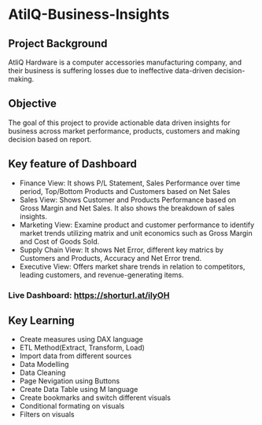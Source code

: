 # AtilQ-Business-Insights

## Project Background
AtliQ Hardware is a computer accessories manufacturing company, and their business is suffering losses due to ineffective data-driven decision-making.

## Objective
The goal of this project to provide actionable data driven insights for business across market performance, products, customers and making decision based on report.

## Key feature of Dashboard
- Finance View: It shows P/L Statement, Sales Performance over time period, Top/Bottom Products and Customers based on Net Sales
- Sales View: Shows Customer and Products Performance based on Gross Margin and Net Sales. It also shows the breakdown of sales insights.
- Marketing View: Examine product and customer performance to identify market trends utilizing matrix and unit economics such as Gross Margin and Cost of Goods Sold.
- Supply Chain View: It shows Net Error, different key matrics by Customers and Products, Accuracy and Net Error trend.
- Executive View: Offers market share trends in relation to competitors, leading customers, and revenue-generating items.

### Live Dashboard: https://shorturl.at/ilyOH

## Key Learning
- Create measures using DAX language
- ETL Method(Extract, Transform, Load)
- Import data from different sources
- Data Modelling
- Data Cleaning
- Page Nevigation using Buttons
- Create Data Table using M language
- Create bookmarks and switch different visuals
- Conditional formating on visuals
- Filters on visuals
